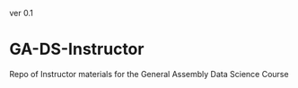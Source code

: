 ver 0.1
# GA-DS-Instructor
Repo of Instructor materials for the General Assembly Data Science Course
